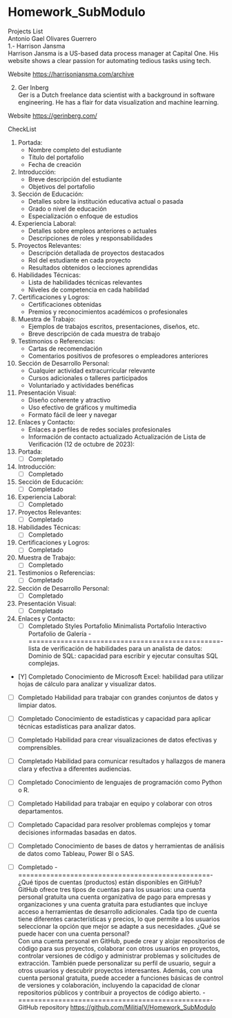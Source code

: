 # Homework_SubModulo
Projects List  
Antonio Gael Olivares Guerrero  
1.- Harrison Jansma  
Harrison Jansma is a US-based data process manager at Capital One. His website shows a clear passion for automating tedious tasks using tech.

 

Website
https://harrisonjansma.com/archive



2. Ger Inberg  
Ger is a Dutch freelance data scientist with a background in software engineering. He has a flair for data visualization and machine learning.

 
 
Website
https://gerinberg.com/

CheckList
1. Portada:
   - Nombre completo del estudiante
   - Título del portafolio
   - Fecha de creación
2. Introducción:
   - Breve descripción del estudiante
   - Objetivos del portafolio
3. Sección de Educación:
   - Detalles sobre la institución educativa actual o pasada
   - Grado o nivel de educación
   - Especialización o enfoque de estudios
4. Experiencia Laboral:
   - Detalles sobre empleos anteriores o actuales
   - Descripciones de roles y responsabilidades
5. Proyectos Relevantes:
   - Descripción detallada de proyectos destacados
   - Rol del estudiante en cada proyecto
   - Resultados obtenidos o lecciones aprendidas
6. Habilidades Técnicas:
   - Lista de habilidades técnicas relevantes
   - Niveles de competencia en cada habilidad
7. Certificaciones y Logros:
   - Certificaciones obtenidas
   - Premios y reconocimientos académicos o profesionales
8. Muestra de Trabajo:
   - Ejemplos de trabajos escritos, presentaciones, diseños, etc.
   - Breve descripción de cada muestra de trabajo
9. Testimonios o Referencias:
   - Cartas de recomendación
   - Comentarios positivos de profesores o empleadores anteriores
10. Sección de Desarrollo Personal:
    - Cualquier actividad extracurricular relevante
    - Cursos adicionales o talleres participados
    - Voluntariado y actividades benéficas
11. Presentación Visual:
    - Diseño coherente y atractivo
    - Uso efectivo de gráficos y multimedia
    - Formato fácil de leer y navegar
12. Enlaces y Contacto:
    - Enlaces a perfiles de redes sociales profesionales
    - Información de contacto actualizado
Actualización de Lista de Verificación (12 de octubre de 2023):
1. Portada:
   - [ ] Completado
2. Introducción:
   - [ ] Completado
3. Sección de Educación:
   - [ ] Completado
4. Experiencia Laboral:
   - [ ] Completado
5. Proyectos Relevantes:
   - [ ] Completado
6. Habilidades Técnicas:
   - [ ] Completado
7. Certificaciones y Logros:
   - [ ] Completado
8. Muestra de Trabajo:
   - [ ] Completado
9. Testimonios o Referencias:
   - [ ] Completado
10. Sección de Desarrollo Personal:
    - [ ] Completado
11. Presentación Visual:
    - [ ] Completado
12. Enlaces y Contacto:
    - [ ] Completado
Styles
Portafolio Minimalista
Portafolio Interactivo
Portafolio de Galería
-================================================-  
lista de verificación de habilidades para un analista de datos:  
Dominio de SQL: capacidad para escribir y ejecutar consultas SQL complejas.
- [Y] Completado
Conocimiento de Microsoft Excel: habilidad para utilizar hojas de cálculo para analizar y visualizar datos.
- [ ] Completado
Habilidad para trabajar con grandes conjuntos de datos y limpiar datos.
- [ ] Completado
Conocimiento de estadísticas y capacidad para aplicar técnicas estadísticas para analizar datos.
- [ ] Completado
Habilidad para crear visualizaciones de datos efectivas y comprensibles. 
- [ ] Completado
Habilidad para comunicar resultados y hallazgos de manera clara y efectiva a diferentes audiencias.
- [ ] Completado
Conocimiento de lenguajes de programación como Python o R.
- [ ] Completado
Habilidad para trabajar en equipo y colaborar con otros departamentos.
- [ ] Completado
Capacidad para resolver problemas complejos y tomar decisiones informadas basadas en datos. 
- [ ] Completado
Conocimiento de bases de datos y herramientas de análisis de datos como Tableau, Power BI o SAS.
- [ ] Completado
-================================================-  
¿Qué tipos de cuentas (productos) están disponibles en GitHub?  
GitHub ofrece tres tipos de cuentas para los usuarios: 
una cuenta personal gratuita una cuenta organizativa de pago para empresas y organizaciones y una cuenta gratuita para estudiantes que incluye acceso a herramientas de desarrollo adicionales. Cada tipo de cuenta tiene diferentes características y precios, lo que permite a los usuarios seleccionar la opción que mejor se adapte a sus necesidades.
¿Qué se puede hacer con una cuenta personal?  
Con una cuenta personal en GitHub, puede crear y alojar repositorios de código para sus proyectos, colaborar con otros usuarios en proyectos, controlar versiones de código y administrar problemas y solicitudes de extracción. También puede personalizar su perfil de usuario, seguir a otros usuarios y descubrir proyectos interesantes. Además, con una cuenta personal gratuita, puede acceder a funciones básicas de control de versiones y colaboración, incluyendo la capacidad de clonar repositorios públicos y contribuir a proyectos de código abierto.
-================================================-  
GitHub repository
https://github.com/MilitiaIV/Homework_SubModulo

